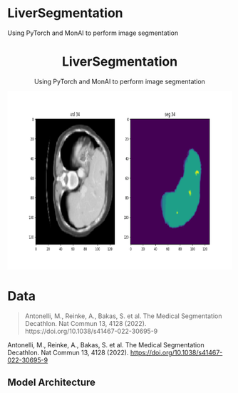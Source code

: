 # LiverSegmentation
Using PyTorch and MonAI to perform image segmentation

<div align="center">
  <h1>LiverSegmentation</h1>
  <p>Using PyTorch and MonAI to perform image segmentation</p>
  <img src="img/Visualization_Train2.png" alt="Description of the image" width="700" height="400">
</div>

# Data 
<blockquote>
  <p>Antonelli, M., Reinke, A., Bakas, S. et al. The Medical Segmentation Decathlon. Nat Commun 13, 4128 (2022). https://doi.org/10.1038/s41467-022-30695-9 </p>
</blockquote>

Antonelli, M., Reinke, A., Bakas, S. et al. The Medical Segmentation Decathlon. Nat Commun 13, 4128 (2022). https://doi.org/10.1038/s41467-022-30695-9

## Model Architecture 


